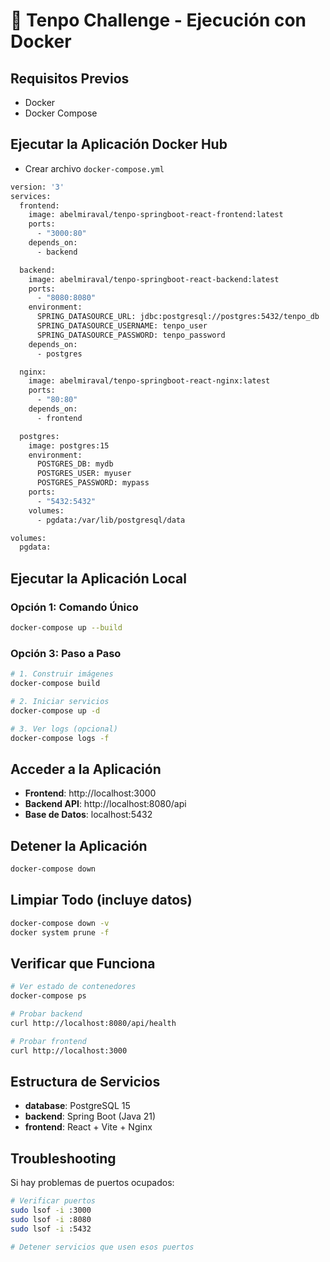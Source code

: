 # 🚀 Tenpo Challenge - Ejecución con Docker

## Requisitos Previos
- Docker
- Docker Compose

## Ejecutar la Aplicación Docker Hub

- Crear archivo `docker-compose.yml`
```bash
version: '3'
services:
  frontend:
    image: abelmiraval/tenpo-springboot-react-frontend:latest
    ports:
      - "3000:80"
    depends_on:
      - backend

  backend:
    image: abelmiraval/tenpo-springboot-react-backend:latest
    ports:
      - "8080:8080"
    environment:
      SPRING_DATASOURCE_URL: jdbc:postgresql://postgres:5432/tenpo_db
      SPRING_DATASOURCE_USERNAME: tenpo_user
      SPRING_DATASOURCE_PASSWORD: tenpo_password
    depends_on:
      - postgres

  nginx:
    image: abelmiraval/tenpo-springboot-react-nginx:latest
    ports:
      - "80:80"
    depends_on:
      - frontend

  postgres:
    image: postgres:15
    environment:
      POSTGRES_DB: mydb
      POSTGRES_USER: myuser
      POSTGRES_PASSWORD: mypass
    ports:
      - "5432:5432"
    volumes:
      - pgdata:/var/lib/postgresql/data

volumes:
  pgdata:

```

## Ejecutar la Aplicación Local


### Opción 1: Comando Único

```bash
docker-compose up --build
```

### Opción 3: Paso a Paso
```bash
# 1. Construir imágenes
docker-compose build

# 2. Iniciar servicios
docker-compose up -d

# 3. Ver logs (opcional)
docker-compose logs -f
```

## Acceder a la Aplicación
- **Frontend**: http://localhost:3000
- **Backend API**: http://localhost:8080/api
- **Base de Datos**: localhost:5432

## Detener la Aplicación
```bash
docker-compose down
```

## Limpiar Todo (incluye datos)
```bash
docker-compose down -v
docker system prune -f
```

## Verificar que Funciona
```bash
# Ver estado de contenedores
docker-compose ps

# Probar backend
curl http://localhost:8080/api/health

# Probar frontend
curl http://localhost:3000
```

## Estructura de Servicios
- **database**: PostgreSQL 15
- **backend**: Spring Boot (Java 21)
- **frontend**: React + Vite + Nginx

## Troubleshooting
Si hay problemas de puertos ocupados:
```bash
# Verificar puertos
sudo lsof -i :3000
sudo lsof -i :8080
sudo lsof -i :5432

# Detener servicios que usen esos puertos
```
